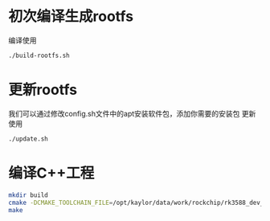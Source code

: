# 初次编译生成rootfs
编译使用
```
./build-rootfs.sh
```
# 更新rootfs
我们可以通过修改config.sh文件中的apt安装软件包，添加你需要的安装包
更新使用
```
./update.sh
```

# 编译C++工程

```bash
mkdir build
cmake -DCMAKE_TOOLCHAIN_FILE=/opt/kaylor/data/work/rockchip/rk3588_dev_rootfs/toolchain-aarch64.cmake -DCMAKE_EXPORT_COMPILE_COMMANDS=ON ..
make 
```


